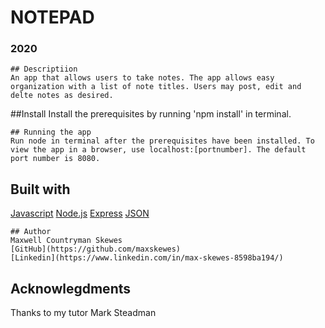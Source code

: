 # NOTEPAD
### 2020
```
## Descriptiion
An app that allows users to take notes. The app allows easy organization with a list of note titles. Users may post, edit and delte notes as desired.
```
##Install
Install the prerequisites by running 'npm install' in terminal.
```
## Running the app
Run node in terminal after the prerequisites have been installed. To view the app in a browser, use localhost:[portnumber]. The default port number is 8080.
```
## Built with
[Javascript](https://www.javascript.com/)
[Node.js](https://nodejs.org/en/)
[Express](https://expressjs.com/)
[JSON](https://www.json.org/json-en.html)
```
## Author
Maxwell Countryman Skewes
[GitHub](https://github.com/maxskewes)
[Linkedin](https://www.linkedin.com/in/max-skewes-8598ba194/)
```
## Acknowlegdments
Thanks to my tutor Mark Steadman


